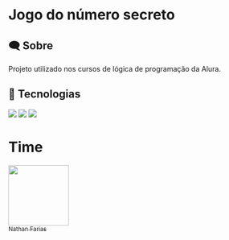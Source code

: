 <h1>Jogo do número secreto</h1>

<h2> 🗨️ Sobre</h2>
<p>Projeto utilizado nos cursos de lógica de programação da Alura.</p>

## 🚀 Tecnologias 
<div>
<img src="https://img.shields.io/badge/HTML-239120?style=for-the-badge&logo=html5&logoColor=white">
<img src="https://img.shields.io/badge/CSS-239120?&style=for-the-badge&logo=css3&logoColor=white">
<img src="https://img.shields.io/badge/JavaScript-F7DF1E?style=for-the-badge&logo=javascript&logoColor=black">
</div>

# Time 
[<img loading="lazy" src="https://avatars.githubusercontent.com/u/111164902?v=4" width=120><br><sub>Nathan Farias</sub>](https://github.com/FMNathan)
